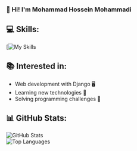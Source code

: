 ### 👋 Hi! I'm Mohammad Hossein Mohammadi

## 💻 **Skills**: 

[![My Skills]([simpleicons.org]?i=python,django,postgresql,linux)


## 📚 **Interested in:**  
- Web development with Django 🖥️  
- Learning new technologies 📖  
- Solving programming challenges 🎯  

## 📊 **GitHub Stats:**  
![GitHub Stats](https://github-readme-stats.vercel.app/api?username=MohammadHossein007&show_icons=true&theme=dark)  
![Top Languages](https://github-readme-stats.vercel.app/api/top-langs/?username=MohammadHossein007&layout=compact&theme=dark)  
